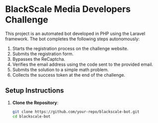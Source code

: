 # BlackScale Media Developers Challenge

This project is an automated bot developed in PHP using the Laravel framework. The bot completes the following steps autonomously:
1. Starts the registration process on the challenge website.
2. Submits the registration form.
3. Bypasses the ReCaptcha.
4. Verifies the email address using the code sent to the provided email.
5. Submits the solution to a simple math problem.
6. Collects the success token at the end of the challenge.

## Setup Instructions

1. **Clone the Repository**:
   ```bash
   git clone https://github.com/your-repo/blackscale-bot.git
   cd blackscale-bot